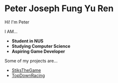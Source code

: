# Peter Joseph Fung Yu Ren

Hi! I'm Peter

I AM... 

- **Student in NUS**
- **Studying Computer Science**
- **Aspiring Game Developer**

Some of my projects are...
- [StiksTheGame](https://github.com/fungusta/StiksTheGame)
- [TopDownRacing](https://github.com/fungusta/TopDownRacing)
